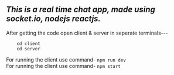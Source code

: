 ## *This is a real time chat app, made using socket.io, nodejs reactjs.*<br/>
After getting the code open client & server in seperate terminals---
```
    cd client
    cd server
```
For running the client use command- ```npm run dev``` <br/>
For running the client use command- ```npm start```
